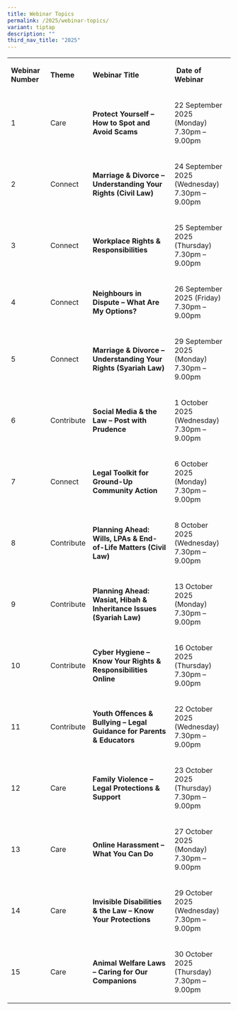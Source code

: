 ```yaml
---
title: Webinar Topics
permalink: /2025/webinar-topics/
variant: tiptap
description: ""
third_nav_title: "2025"
---
```

<table style="minWidth: 100px">
<colgroup>
<col>
<col>
<col>
<col>
</colgroup>
<tbody>
<tr>
<td rowspan="1" colspan="1">
<p><strong>Webinar Number</strong>
</p>
</td>
<td rowspan="1" colspan="1">
<p><strong>Theme</strong>
</p>
</td>
<td rowspan="1" colspan="1">
<p><strong>Webinar Title</strong>
</p>
</td>
<td rowspan="1" colspan="1">
<p><strong>&nbsp;Date of Webinar</strong>
</p>
</td>
</tr>
<tr>
<td rowspan="1" colspan="1">
<p>1</p>
</td>
<td rowspan="1" colspan="1">
<p>Care</p>
</td>
<td rowspan="1" colspan="1">
<p><strong>Protect Yourself – How to Spot and Avoid Scams</strong>
</p>
</td>
<td rowspan="1" colspan="1">
<p>22 September 2025 (Monday)
<br>7.30pm – 9.00pm</p>
</td>
</tr>
<tr>
<td rowspan="1" colspan="1">
<p>2</p>
</td>
<td rowspan="1" colspan="1">
<p>Connect</p>
</td>
<td rowspan="1" colspan="1">
<p><strong>Marriage &amp; Divorce – Understanding Your Rights (Civil Law)</strong>
</p>
</td>
<td rowspan="1" colspan="1">
<p>24 September 2025 (Wednesday)
<br>7.30pm – 9.00pm</p>
</td>
</tr>
<tr>
<td rowspan="1" colspan="1">
<p>3</p>
</td>
<td rowspan="1" colspan="1">
<p>Connect</p>
</td>
<td rowspan="1" colspan="1">
<p><strong>Workplace Rights &amp; Responsibilities</strong>
</p>
</td>
<td rowspan="1" colspan="1">
<p>25 September 2025 (Thursday)
<br>7.30pm – 9.00pm</p>
</td>
</tr>
<tr>
<td rowspan="1" colspan="1">
<p>4</p>
</td>
<td rowspan="1" colspan="1">
<p>Connect</p>
</td>
<td rowspan="1" colspan="1">
<p><strong>Neighbours in Dispute – What Are My Options?</strong>
</p>
</td>
<td rowspan="1" colspan="1">
<p>26 September 2025 (Friday)
<br>7.30pm – 9.00pm</p>
</td>
</tr>
<tr>
<td rowspan="1" colspan="1">
<p>5</p>
</td>
<td rowspan="1" colspan="1">
<p>Connect</p>
</td>
<td rowspan="1" colspan="1">
<p><strong>Marriage &amp; Divorce – Understanding Your Rights (Syariah Law)</strong>
</p>
</td>
<td rowspan="1" colspan="1">
<p>29 September 2025 (Monday)
<br>7.30pm – 9.00pm</p>
</td>
</tr>
<tr>
<td rowspan="1" colspan="1">
<p>6</p>
</td>
<td rowspan="1" colspan="1">
<p>Contribute</p>
</td>
<td rowspan="1" colspan="1">
<p><strong>Social Media &amp; the Law – Post with Prudence</strong>
</p>
</td>
<td rowspan="1" colspan="1">
<p>1 October 2025 (Wednesday)
<br>7.30pm – 9.00pm</p>
</td>
</tr>
<tr>
<td rowspan="1" colspan="1">
<p>7</p>
</td>
<td rowspan="1" colspan="1">
<p>Connect</p>
</td>
<td rowspan="1" colspan="1">
<p><strong>Legal Toolkit for Ground-Up Community Action</strong>
</p>
</td>
<td rowspan="1" colspan="1">
<p>6 October 2025 (Monday)
<br>7.30pm – 9.00pm</p>
</td>
</tr>
<tr>
<td rowspan="1" colspan="1">
<p>8</p>
</td>
<td rowspan="1" colspan="1">
<p>Contribute</p>
</td>
<td rowspan="1" colspan="1">
<p><strong>Planning Ahead: Wills, LPAs &amp; End-of-Life Matters (Civil Law)</strong>
</p>
</td>
<td rowspan="1" colspan="1">
<p>8 October 2025 (Wednesday)
<br>7.30pm – 9.00pm</p>
</td>
</tr>
<tr>
<td rowspan="1" colspan="1">
<p>9</p>
</td>
<td rowspan="1" colspan="1">
<p>Contribute</p>
</td>
<td rowspan="1" colspan="1">
<p><strong>Planning Ahead: Wasiat, Hibah &amp; Inheritance Issues (Syariah Law)</strong>
</p>
</td>
<td rowspan="1" colspan="1">
<p>13 October 2025 (Monday)
<br>7.30pm – 9.00pm</p>
</td>
</tr>
<tr>
<td rowspan="1" colspan="1">
<p>10</p>
</td>
<td rowspan="1" colspan="1">
<p>Contribute</p>
</td>
<td rowspan="1" colspan="1">
<p><strong>Cyber Hygiene – Know Your Rights &amp; Responsibilities Online</strong>
</p>
</td>
<td rowspan="1" colspan="1">
<p>16 October 2025 (Thursday)
<br>7.30pm – 9.00pm</p>
</td>
</tr>
<tr>
<td rowspan="1" colspan="1">
<p>11</p>
</td>
<td rowspan="1" colspan="1">
<p>Contribute</p>
</td>
<td rowspan="1" colspan="1">
<p><strong>Youth Offences &amp; Bullying – Legal Guidance for Parents &amp; Educators</strong>
</p>
</td>
<td rowspan="1" colspan="1">
<p>22 October 2025 (Wednesday)
<br>7.30pm – 9.00pm</p>
</td>
</tr>
<tr>
<td rowspan="1" colspan="1">
<p>12</p>
</td>
<td rowspan="1" colspan="1">
<p>Care</p>
</td>
<td rowspan="1" colspan="1">
<p><strong>Family Violence – Legal Protections &amp; Support</strong>
</p>
</td>
<td rowspan="1" colspan="1">
<p>23 October 2025 (Thursday)
<br>7.30pm – 9.00pm</p>
</td>
</tr>
<tr>
<td rowspan="1" colspan="1">
<p>13</p>
</td>
<td rowspan="1" colspan="1">
<p>Care</p>
</td>
<td rowspan="1" colspan="1">
<p><strong>Online Harassment – What You Can Do</strong>
</p>
</td>
<td rowspan="1" colspan="1">
<p>27 October 2025 (Monday)
<br>7.30pm – 9.00pm</p>
</td>
</tr>
<tr>
<td rowspan="1" colspan="1">
<p>14</p>
</td>
<td rowspan="1" colspan="1">
<p>Care</p>
</td>
<td rowspan="1" colspan="1">
<p><strong>Invisible Disabilities &amp; the Law – Know Your Protections</strong>
</p>
</td>
<td rowspan="1" colspan="1">
<p>29 October 2025 (Wednesday)
<br>7.30pm – 9.00pm</p>
</td>
</tr>
<tr>
<td rowspan="1" colspan="1">
<p>15</p>
</td>
<td rowspan="1" colspan="1">
<p>Care</p>
</td>
<td rowspan="1" colspan="1">
<p><strong>Animal Welfare Laws – Caring for Our Companions</strong>
</p>
</td>
<td rowspan="1" colspan="1">
<p>30 October 2025 (Thursday)
<br>7.30pm – 9.00pm</p>
</td>
</tr>
</tbody>
</table>
<p></p>